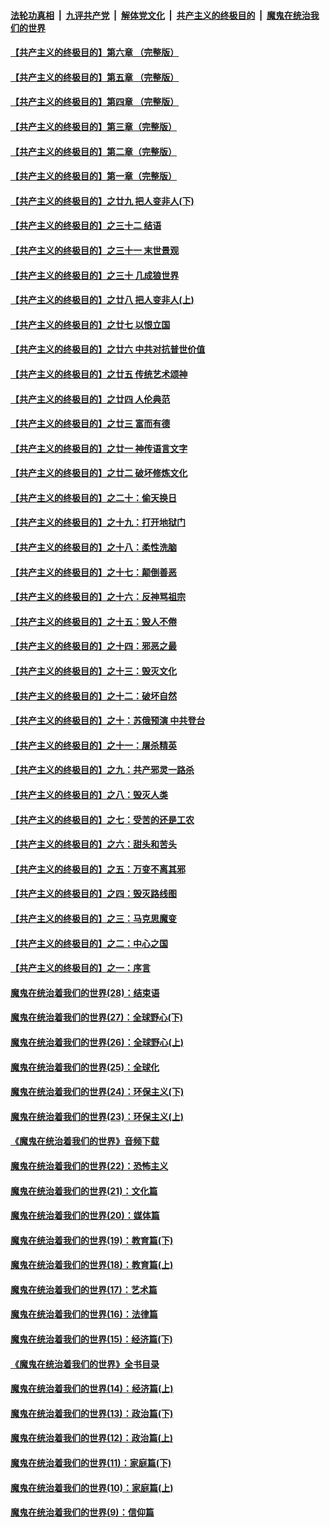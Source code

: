 ####  [法轮功真相](../../../../basic/blob/master/README.md?t=03272301) &nbsp;|&nbsp; [九评共产党](../../../../9ping.md/blob/master/README.md?t=03272301) &nbsp;|&nbsp; [解体党文化](../../../../jtdwh.md/blob/master/README.md?t=03272301)  &nbsp;|&nbsp; [共产主义的终极目的](../../../../gczydzjmd.md/blob/master/README.md?t=03272301) &nbsp;|&nbsp; [魔鬼在统治我们的世界](../../../../mgztzwmdsj.md/blob/master/README.md?t=03272301) 

#### [【共产主义的终极目的】第六章 （完整版）](../pages/nsc422/n11428913.md?t=03272301) 

#### [【共产主义的终极目的】第五章 （完整版）](../pages/nsc422/n11428912.md?t=03272301) 

#### [【共产主义的终极目的】第四章 （完整版）](../pages/nsc422/n11428907.md?t=03272301) 

#### [【共产主义的终极目的】第三章（完整版）](../pages/nsc422/n11428848.md?t=03272301) 

#### [【共产主义的终极目的】第二章（完整版）](../pages/nsc422/n11428831.md?t=03272301) 

#### [【共产主义的终极目的】第一章（完整版）](../pages/nsc422/n11417651.md?t=03272301) 

#### [【共产主义的终极目的】之廿九 把人变非人(下)](../pages/nsc422/n11344140.md?t=03272301) 

#### [【共产主义的终极目的】之三十二 结语](../pages/nsc422/n11360535.md?t=03272301) 

#### [【共产主义的终极目的】之三十一 末世景观](../pages/nsc422/n11351129.md?t=03272301) 

#### [【共产主义的终极目的】之三十 几成狼世界](../pages/nsc422/n11348280.md?t=03272301) 

#### [【共产主义的终极目的】之廿八 把人变非人(上)](../pages/nsc422/n11340492.md?t=03272301) 

#### [【共产主义的终极目的】之廿七 以恨立国](../pages/nsc422/n11336944.md?t=03272301) 

#### [【共产主义的终极目的】之廿六 中共对抗普世价值](../pages/nsc422/n11324785.md?t=03272301) 

#### [【共产主义的终极目的】之廿五 传统艺术颂神](../pages/nsc422/n11296396.md?t=03272301) 

#### [【共产主义的终极目的】之廿四 人伦典范](../pages/nsc422/n11296397.md?t=03272301) 

#### [【共产主义的终极目的】之廿三 富而有德](../pages/nsc422/n11283598.md?t=03272301) 

#### [【共产主义的终极目的】之廿一 神传语言文字](../pages/nsc422/n11263265.md?t=03272301) 

#### [【共产主义的终极目的】之廿二 破坏修炼文化](../pages/nsc422/n11245728.md?t=03272301) 

#### [【共产主义的终极目的】之二十：偷天换日](../pages/nsc422/n11238846.md?t=03272301) 

#### [【共产主义的终极目的】之十九：打开地狱门](../pages/nsc422/n11206376.md?t=03272301) 

#### [【共产主义的终极目的】之十八：柔性洗脑](../pages/nsc422/n11199994.md?t=03272301) 

#### [【共产主义的终极目的】之十七：颠倒善恶](../pages/nsc422/n11179782.md?t=03272301) 

#### [【共产主义的终极目的】之十六：反神骂祖宗](../pages/nsc422/n11166798.md?t=03272301) 

#### [【共产主义的终极目的】之十五：毁人不倦](../pages/nsc422/n11166792.md?t=03272301) 

#### [【共产主义的终极目的】之十四：邪恶之最](../pages/nsc422/n11150249.md?t=03272301) 

#### [【共产主义的终极目的】之十三：毁灭文化](../pages/nsc422/n11135227.md?t=03272301) 

#### [【共产主义的终极目的】之十二：破坏自然](../pages/nsc422/n11135214.md?t=03272301) 

#### [【共产主义的终极目的】之十：苏俄预演 中共登台](../pages/nsc422/n11118424.md?t=03272301) 

#### [【共产主义的终极目的】之十一：屠杀精英](../pages/nsc422/n11118442.md?t=03272301) 

#### [【共产主义的终极目的】之九：共产邪灵一路杀](../pages/nsc422/n11114139.md?t=03272301) 

#### [【共产主义的终极目的】之八：毁灭人类](../pages/nsc422/n11108503.md?t=03272301) 

#### [【共产主义的终极目的】之七：受苦的还是工农](../pages/nsc422/n11101809.md?t=03272301) 

#### [【共产主义的终极目的】之六：甜头和苦头](../pages/nsc422/n11096971.md?t=03272301) 

#### [【共产主义的终极目的】之五：万变不离其邪](../pages/nsc422/n11091285.md?t=03272301) 

#### [【共产主义的终极目的】之四：毁灭路线图](../pages/nsc422/n11086284.md?t=03272301) 

#### [【共产主义的终极目的】之三：马克思魔变](../pages/nsc422/n11061941.md?t=03272301) 

#### [【共产主义的终极目的】之二：中心之国](../pages/nsc422/n11047728.md?t=03272301) 

#### [【共产主义的终极目的】之一：序言](../pages/nsc422/n11086077.md?t=03272301) 

#### [魔鬼在统治着我们的世界(28)：结束语](../pages/nsc422/n10936246.md?t=03272301) 

#### [魔鬼在统治着我们的世界(27)：全球野心(下)](../pages/nsc422/n10928319.md?t=03272301) 

#### [魔鬼在统治着我们的世界(26)：全球野心(上)](../pages/nsc422/n10900318.md?t=03272301) 

#### [魔鬼在统治着我们的世界(25)：全球化](../pages/nsc422/n10788205.md?t=03272301) 

#### [魔鬼在统治着我们的世界(24)：环保主义(下)](../pages/nsc422/n10695307.md?t=03272301) 

#### [魔鬼在统治着我们的世界(23)：环保主义(上)](../pages/nsc422/n10688613.md?t=03272301) 

#### [《魔鬼在统治着我们的世界》音频下载](../pages/nsc422/n10635553.md?t=03272301) 

#### [魔鬼在统治着我们的世界(22)：恐怖主义](../pages/nsc422/n10614727.md?t=03272301) 

#### [魔鬼在统治着我们的世界(21)：文化篇](../pages/nsc422/n10597706.md?t=03272301) 

#### [魔鬼在统治着我们的世界(20)：媒体篇](../pages/nsc422/n10586579.md?t=03272301) 

#### [魔鬼在统治着我们的世界(19)：教育篇(下)](../pages/nsc422/n10564808.md?t=03272301) 

#### [魔鬼在统治着我们的世界(18)：教育篇(上)](../pages/nsc422/n10526970.md?t=03272301) 

#### [魔鬼在统治着我们的世界(17)：艺术篇](../pages/nsc422/n10499093.md?t=03272301) 

#### [魔鬼在统治着我们的世界(16)：法律篇](../pages/nsc422/n10485969.md?t=03272301) 

#### [魔鬼在统治着我们的世界(15)：经济篇(下)](../pages/nsc422/n10469975.md?t=03272301) 

#### [《魔鬼在统治着我们的世界》全书目录](../pages/nsc422/n10464261.md?t=03272301) 

#### [魔鬼在统治着我们的世界(14)：经济篇(上)](../pages/nsc422/n10457370.md?t=03272301) 

#### [魔鬼在统治着我们的世界(13)：政治篇(下)](../pages/nsc422/n10448270.md?t=03272301) 

#### [魔鬼在统治着我们的世界(12)：政治篇(上)](../pages/nsc422/n10444576.md?t=03272301) 

#### [魔鬼在统治着我们的世界(11)：家庭篇(下)](../pages/nsc422/n10440961.md?t=03272301) 

#### [魔鬼在统治着我们的世界(10)：家庭篇(上)](../pages/nsc422/n10435448.md?t=03272301) 

#### [魔鬼在统治着我们的世界(9)：信仰篇](../pages/nsc422/n10432159.md?t=03272301) 

